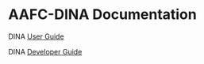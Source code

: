 # AAFC-DINA Documentation

DINA [User Guide](https://aafc-bicoe.github.io/dina-documentation/)

DINA [Developer Guide](https://aafc-bicoe.github.io/dina-documentation/developer/)
